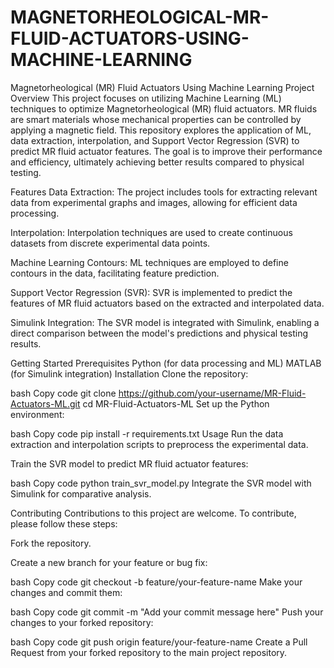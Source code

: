# MAGNETORHEOLOGICAL-MR-FLUID-ACTUATORS-USING-MACHINE-LEARNING

Magnetorheological (MR) Fluid Actuators Using Machine Learning
Project Overview
This project focuses on utilizing Machine Learning (ML) techniques to optimize Magnetorheological (MR) fluid actuators. MR fluids are smart materials whose mechanical properties can be controlled by applying a magnetic field. This repository explores the application of ML, data extraction, interpolation, and Support Vector Regression (SVR) to predict MR fluid actuator features. The goal is to improve their performance and efficiency, ultimately achieving better results compared to physical testing.

Features
Data Extraction: The project includes tools for extracting relevant data from experimental graphs and images, allowing for efficient data processing.

Interpolation: Interpolation techniques are used to create continuous datasets from discrete experimental data points.

Machine Learning Contours: ML techniques are employed to define contours in the data, facilitating feature prediction.

Support Vector Regression (SVR): SVR is implemented to predict the features of MR fluid actuators based on the extracted and interpolated data.

Simulink Integration: The SVR model is integrated with Simulink, enabling a direct comparison between the model's predictions and physical testing results.

Getting Started
Prerequisites
Python (for data processing and ML)
MATLAB (for Simulink integration)
Installation
Clone the repository:

bash
Copy code
git clone https://github.com/your-username/MR-Fluid-Actuators-ML.git
cd MR-Fluid-Actuators-ML
Set up the Python environment:

bash
Copy code
pip install -r requirements.txt
Usage
Run the data extraction and interpolation scripts to preprocess the experimental data.

Train the SVR model to predict MR fluid actuator features:

bash
Copy code
python train_svr_model.py
Integrate the SVR model with Simulink for comparative analysis.

Contributing
Contributions to this project are welcome. To contribute, please follow these steps:

Fork the repository.

Create a new branch for your feature or bug fix:

bash
Copy code
git checkout -b feature/your-feature-name
Make your changes and commit them:

bash
Copy code
git commit -m "Add your commit message here"
Push your changes to your forked repository:

bash
Copy code
git push origin feature/your-feature-name
Create a Pull Request from your forked repository to the main project repository.
